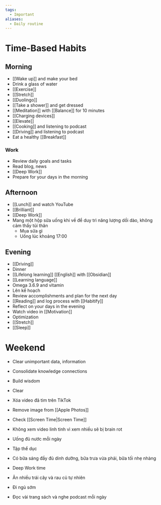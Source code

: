 ```yaml
---
tags:
  - Important
aliases:
  - Daily routine
---
```

# Time-Based Habits

## Morning

- [[Wake up]] and make your bed
- Drink a glass of water
- [[Exercise]]
- [[Stretch]]
- [[Duolingo]]
- [[Take a shower]] and get dressed
- [[Meditation]] with [[Balance]] for 10 minutes
- [[Charging devices]]
- [[Elevate]]
- [[Cooking]] and listening to podcast
- [[Driving]] and listening to podcast
- Eat a healthy [[Breakfast]]

### Work

- Review daily goals and tasks
- Read blog, news
- [[Deep Work]]
- Prepare for your days in the morning

## Afternoon

- [[Lunch]] and watch YouTube
- [[Brilliant]]
- [[Deep Work]]
- Mang một hộp sữa uống khi về để duy trì năng lượng dồi dào, không cảm thấy tủi thân
	- Mua sữa gì
	- Uống lúc khoảng 17:00

## Evening

- [[Driving]]
- Dinner
- [[Lifelong learning]] [[English]] with [[Obsidian]]
- [[Learning language]]
- Omega 3.6.9 and vitamin
- Lên kế hoạch
- Review accomplishments and plan for the next day 
- [[Reading]] and log process with [[Habitify]]
- Reflect on your days in the evening
- Watch video in [[Motivation]]
- Optimization
- [[Stretch]]
- [[Sleep]]

# Weekend

- Clear unimportant data, information
- Consolidate knowledge connections
- Build wisdom
- Clear
- Xóa video đã tim trên TikTok
- Remove image from [[Apple Photos]]
- Check [[Screen Time|Screen Time]]

- Không xem video linh tinh vì xem nhiều sẽ bị brain rot
- Uống đủ nước mỗi ngày
- Tập thể dục
- Có bữa sáng đầy đủ dinh dưỡng, bữa trưa vừa phải, bữa tối nhẹ nhàng
- Deep Work time
- Ăn nhiều trái cây và rau củ tự nhiên
- Đi ngủ sớm
- Đọc vài trang sách và nghe podcast mỗi ngày